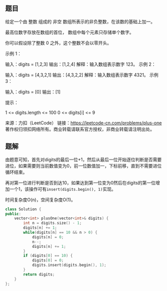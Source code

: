 ## 题目

给定一个由 整数 组成的 非空 数组所表示的非负整数，在该数的基础上加一。

最高位数字存放在数组的首位， 数组中每个元素只存储单个数字。

你可以假设除了整数 0 之外，这个整数不会以零开头。

 

示例 1：

输入：digits = [1,2,3]
输出：[1,2,4]
解释：输入数组表示数字 123。
示例 2：

输入：digits = [4,3,2,1]
输出：[4,3,2,2]
解释：输入数组表示数字 4321。
示例 3：

输入：digits = [0]
输出：[1]


提示：

1 <= digits.length <= 100
0 <= digits[i] <= 9

来源：力扣（LeetCode）
链接：https://leetcode-cn.com/problems/plus-one
著作权归领扣网络所有。商业转载请联系官方授权，非商业转载请注明出处。

## 题解

由题意可知，首先对digits的最后一位+1，然后从最后一位开始逐位判断是否需要进位，如果需要则当前数值变为0，前一位数值加一，下标前移，直到不需要进位循环结束。

再对第一位进行判断是否到达10，如果达到第一位变为0然后在digits的第一位增加一个1，该操作可有`insert(digits.begin(), 1)`实现。

时间复杂度O(n)，空间复杂度O(1)。

```c++
class Solution {
public:
    vector<int> plusOne(vector<int>& digits) {
        int n = digits.size() - 1;
        digits[n] += 1;
        while(digits[n] == 10 && n > 0) {
            digits[n] = 0;
            n--;
            digits[n] += 1;
        }
        if (digits[0] == 10) {
            digits[0] = 0;
            digits.insert(digits.begin(), 1);
        }
        return digits;
    }
};
```



